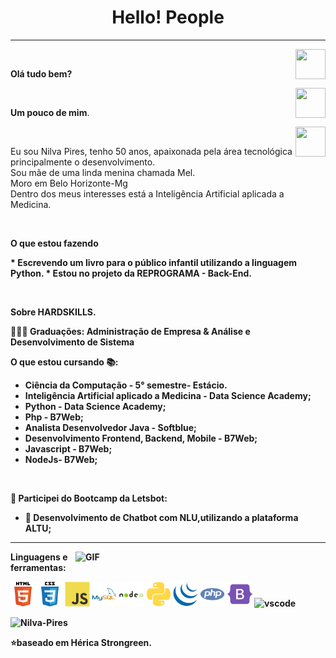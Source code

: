 <h1 align="center"> Hello! People</h1>
<hr/>
<a href="mailto:piresnilva@gmail.com" target="_blank">
<img align="right" src="https://i.ibb.co/RH9HvpP/gratis-png-logotipo-de-correo-electronico-bloque-de-firma-de-iconos-de-equipo-de-correo-electronico.png"width="48px" height="48px">
</a><br />
<p align="left" > 
  <b>Olá tudo bem?</b>
</p>
<a href="https://github.com/nilva2020" target="_blank">
  <img align="right" src="https://cdn.iconscout.com/icon/free/png-256/github-108-438008.png" width="48px" height="48px">
</a><br />
<p align="left" > <b>Um pouco de mim</b>.</p>
<a href="https://www.linkedin.com/in/nilva-pires/" target="_blank">
  <img align="right" src="https://i.ibb.co/Kx2GSrT/linkedin.png" width="48px" height="48px">
</a><br />


<p align="left">
  Eu sou Nilva Pires, tenho 50 anos, apaixonada pela área tecnológica principalmente o desenvolvimento.<br />
  Sou mãe de uma linda menina chamada Mel.</br>
  Moro em Belo Horizonte-Mg<br />
  Dentro dos meus interesses está a Inteligência Artificial aplicada a Medicina.<br />
</p></br>
<p align="left"> <b>O  que   estou  fazendo </p>
  * Escrevendo um livro para o público infantil utilizando a linguagem Python.  
  * Estou no projeto da REPROGRAMA - Back-End.</p><br />

<p align="left" > <b> Sobre HARDSKILLS</b>.</p>
<p align="left" >👩🏻‍🎓 Graduações: Administração de Empresa & Análise e Desenvolvimento de Sistema<br />
   
<p align="left" >O que estou cursando 📚:</p>
<p align="left" >
<ul>
  <li>Ciência da Computação - 5° semestre- Estácio.</li>
  <li>Inteligência Artificial aplicado a Medicina - Data Science Academy; </li>
  <li>Python - Data Science Academy;</li>
  <li>Php - B7Web;</li>
  <li>Analista Desenvolvedor Java - Softblue;</li>
  <li>Desenvolvimento Frontend, Backend, Mobile - B7Web;</li>
  <li>Javascript - B7Web;</li>
  <li>NodeJs- B7Web;</li>
 </ul></p></br>

<p align="left" >🚀 Participei do Bootcamp da Letsbot:<ul>
  <li>🤖 Desenvolvimento de Chatbot com NLU,utilizando a plataforma ALTU; </li>
  </ul></p>
<hr />

<img align="right" alt="GIF" src="https://octocat-generator-assets.githubusercontent.com/my-octocat-1615670651576.png" width="400px" />


**Linguagens e ferramentas:**  

<p align="left">
<img src="https://raw.githubusercontent.com/devicons/devicon/master/icons/html5/html5-original-wordmark.svg" alt="html5" width="40" height="40"/> 
<img src="https://raw.githubusercontent.com/devicons/devicon/master/icons/css3/css3-original-wordmark.svg" alt="css3" width="40" height="40"/> 
<img src="https://raw.githubusercontent.com/devicons/devicon/master/icons/javascript/javascript-original.svg" alt="javascript" width="40" height="40"/> 
<img src="https://raw.githubusercontent.com/devicons/devicon/master/icons/mysql/mysql-original-wordmark.svg" alt="mysql" width="40" height="40"/> 
<img src="https://raw.githubusercontent.com/devicons/devicon/master/icons/nodejs/nodejs-original-wordmark.svg" alt="nodejs" width="40" height="40"/> 
 <img src="https://raw.githubusercontent.com/devicons/devicon/master/icons/python/python-plain.svg" alt="Python" width="40" height="40" />
<img src="https://raw.githubusercontent.com/devicons/devicon/master/icons/jquery/jquery-plain.svg" alt="Jquery" width="40" height="40" />
<img src="https://raw.githubusercontent.com/devicons/devicon/master/icons/php/php-plain.svg" alt="PHP" width="40" height="40" />
<img src="https://raw.githubusercontent.com/devicons/devicon/master/icons/bootstrap/bootstrap-plain.svg" alt="Bootstrap" width="40" height="40" />
<img src="https://i.ibb.co/qRxV2fK/download.png" alt="vscode" width="40" height="40"/>

<p align="left"> <img src="https://komarev.com/ghpvc/?username=nilva2020" alt="Nilva-Pires" /> </p>
⭐baseado em  Hérica Strongreen.
